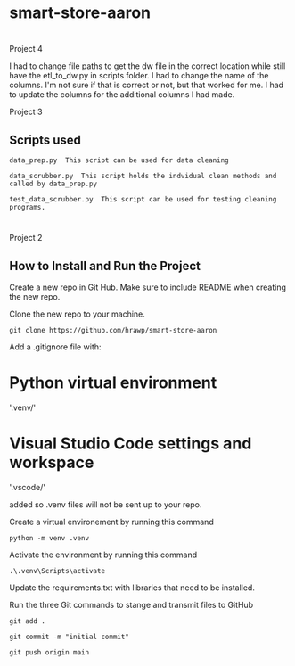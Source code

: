# smart-store-aaron
#

Project 4

I had to change file paths to get the dw file in the correct location while still have the etl_to_dw.py in scripts folder.
I had to change the name of the columns.  I'm not sure if that is correct or not, but that worked for me.
I had to update the columns for the additional columns I had made.


Project 3
## Scripts used
```
data_prep.py  This script can be used for data cleaning
```
```
data_scrubber.py  This script holds the indvidual clean methods and called by data_prep.py
```
```
test_data_scrubber.py  This script can be used for testing cleaning programs.
```


# 
Project 2
## How to Install and Run the Project

Create a new repo in Git Hub.  Make sure to include README when creating the new repo.

Clone the new repo to your machine.
```
git clone https://github.com/hrawp/smart-store-aaron
```

Add a .gitignore file with:
# Python virtual environment
'.venv/'

# Visual Studio Code settings and workspace
'.vscode/'

added so .venv files will not be sent up to your repo.

Create a virtual environement by running this command
```
python -m venv .venv
```

Activate the environment by running this command
```
.\.venv\Scripts\activate
```

Update the requirements.txt with libraries that need to be installed.



Run the three Git commands to stange and transmit files to GitHub
```
git add .
```
```
git commit -m "initial commit"
```
```
git push origin main
```


